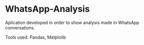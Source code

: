 # WhatsApp-Analysis

Aplication developed in order to show analysis made in WhatsApp conversations.

Tools used: Pandas, Matplolib
